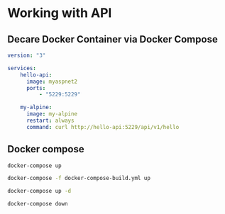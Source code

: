 # Working with API

## Decare Docker Container via Docker Compose

```yml
version: "3"

services:
    hello-api:
      image: myaspnet2
      ports:
          - "5229:5229"

    my-alpine:
      image: my-alpine
      restart: always
      command: curl http://hello-api:5229/api/v1/hello
```

## Docker compose

```sh
docker-compose up
```

```sh
docker-compose -f docker-compose-build.yml up
```

```sh
docker-compose up -d
```

```sh
docker-compose down
```